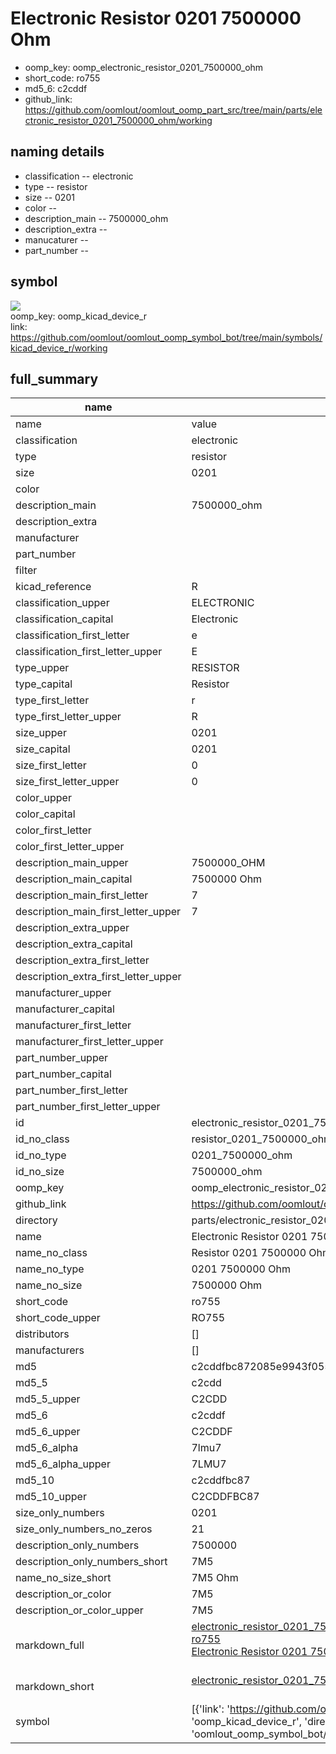 # Electronic Resistor 0201 7500000 Ohm

  
* oomp_key: oomp_electronic_resistor_0201_7500000_ohm 
* short_code: ro755
* md5_6: c2cddf  
* github_link: https://github.com/oomlout/oomlout_oomp_part_src/tree/main/parts/electronic_resistor_0201_7500000_ohm/working  
## naming details
* classification -- electronic
* type -- resistor
* size -- 0201
* color -- 
* description_main -- 7500000_ohm
* description_extra -- 
* manucaturer -- 
* part_number -- 



## symbol

![](symbol/{index}/working/working_600.png)  
oomp_key: oomp_kicad_device_r  
link: https://github.com/oomlout/oomlout_oomp_symbol_bot/tree/main/symbols/kicad_device_r/working  


## full_summary
| name | value | 
| --- | --- | 
| name | value | 
| classification | electronic | 
| type | resistor | 
| size | 0201 | 
| color |  | 
| description_main | 7500000_ohm | 
| description_extra |  | 
| manufacturer |  | 
| part_number |  | 
| filter |  | 
| kicad_reference | R | 
| classification_upper | ELECTRONIC | 
| classification_capital | Electronic | 
| classification_first_letter | e | 
| classification_first_letter_upper | E | 
| type_upper | RESISTOR | 
| type_capital | Resistor | 
| type_first_letter | r | 
| type_first_letter_upper | R | 
| size_upper | 0201 | 
| size_capital | 0201 | 
| size_first_letter | 0 | 
| size_first_letter_upper | 0 | 
| color_upper |  | 
| color_capital |  | 
| color_first_letter |  | 
| color_first_letter_upper |  | 
| description_main_upper | 7500000_OHM | 
| description_main_capital | 7500000 Ohm | 
| description_main_first_letter | 7 | 
| description_main_first_letter_upper | 7 | 
| description_extra_upper |  | 
| description_extra_capital |  | 
| description_extra_first_letter |  | 
| description_extra_first_letter_upper |  | 
| manufacturer_upper |  | 
| manufacturer_capital |  | 
| manufacturer_first_letter |  | 
| manufacturer_first_letter_upper |  | 
| part_number_upper |  | 
| part_number_capital |  | 
| part_number_first_letter |  | 
| part_number_first_letter_upper |  | 
| id | electronic_resistor_0201_7500000_ohm | 
| id_no_class | resistor_0201_7500000_ohm | 
| id_no_type | 0201_7500000_ohm | 
| id_no_size | 7500000_ohm | 
| oomp_key | oomp_electronic_resistor_0201_7500000_ohm | 
| github_link | https://github.com/oomlout/oomlout_oomp_part_src/tree/main/parts/electronic_resistor_0201_7500000_ohm/working | 
| directory | parts/electronic_resistor_0201_7500000_ohm | 
| name | Electronic Resistor 0201 7500000 Ohm | 
| name_no_class | Resistor 0201 7500000 Ohm | 
| name_no_type | 0201 7500000 Ohm | 
| name_no_size | 7500000 Ohm | 
| short_code | ro755 | 
| short_code_upper | RO755 | 
| distributors | [] | 
| manufacturers | [] | 
| md5 | c2cddfbc872085e9943f055ef138579e | 
| md5_5 | c2cdd | 
| md5_5_upper | C2CDD | 
| md5_6 | c2cddf | 
| md5_6_upper | C2CDDF | 
| md5_6_alpha | 7lmu7 | 
| md5_6_alpha_upper | 7LMU7 | 
| md5_10 | c2cddfbc87 | 
| md5_10_upper | C2CDDFBC87 | 
| size_only_numbers | 0201 | 
| size_only_numbers_no_zeros | 21 | 
| description_only_numbers | 7500000 | 
| description_only_numbers_short | 7M5 | 
| name_no_size_short | 7M5 Ohm | 
| description_or_color | 7M5 | 
| description_or_color_upper | 7M5 | 
| markdown_full | [electronic_resistor_0201_7500000_ohm](https://github.com/oomlout/oomlout_oomp_part_src/tree/main/parts/electronic_resistor_0201_7500000_ohm/working)<br>[ro755](https://github.com/oomlout/oomlout_oomp_part_src/tree/main/parts/electronic_resistor_0201_7500000_ohm/working)<br>[Electronic Resistor 0201 7500000 Ohm](https://github.com/oomlout/oomlout_oomp_part_src/tree/main/parts/electronic_resistor_0201_7500000_ohm/working)<br><br> | 
| markdown_short | [electronic_resistor_0201_7500000_ohm](https://github.com/oomlout/oomlout_oomp_part_src/tree/main/parts/electronic_resistor_0201_7500000_ohm/working)<br><br> | 
| symbol | [{'link': 'https://github.com/oomlout/oomlout_oomp_symbol_bot/tree/main/symbols/kicad_device_r', 'oomp_key': 'oomp_kicad_device_r', 'directory': 'oomlout_oomp_symbol_bot/symbols/kicad_device_r//working/working.kicad_sym', 'index': 0}] | 
